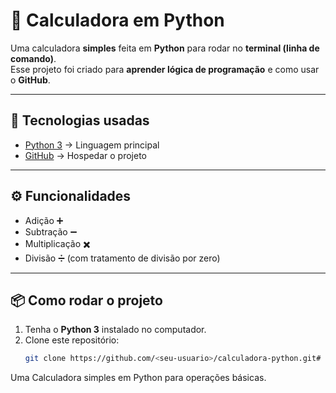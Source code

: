# 🧮 Calculadora em Python

Uma calculadora **simples** feita em **Python** para rodar no **terminal (linha de comando)**.  
Esse projeto foi criado para **aprender lógica de programação** e como usar o **GitHub**.

---

## 🚀 Tecnologias usadas
- [Python 3](https://www.python.org/) → Linguagem principal  
- [GitHub](https://github.com/) → Hospedar o projeto  

---

## ⚙️ Funcionalidades
- Adição ➕  
- Subtração ➖  
- Multiplicação ✖️  
- Divisão ➗ (com tratamento de divisão por zero)  

---

## 📦 Como rodar o projeto
1. Tenha o **Python 3** instalado no computador.  
2. Clone este repositório:
   ```bash
   git clone https://github.com/<seu-usuario>/calculadora-python.git# Calculadora-Python
Uma Calculadora simples em Python para operações básicas.
